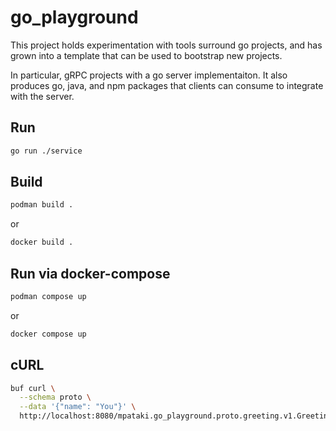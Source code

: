 # go_playground

This project holds experimentation with tools surround go projects, and has grown into a template that can be used to bootstrap new projects.

In particular, gRPC projects with a go server implementaiton. It also produces go, java, and npm packages that clients can consume to integrate with the server.

## Run
```sh
go run ./service
```

## Build
```sh
podman build .
```
or
```sh
docker build .
```

## Run via docker-compose
```sh
podman compose up
```
or
```sh
docker compose up
```

## cURL
```sh
buf curl \
  --schema proto \
  --data '{"name": "You"}' \
  http://localhost:8080/mpataki.go_playground.proto.greeting.v1.GreetingService/SayHello
```
